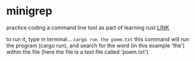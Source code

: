 # minigrep

practice coding a command line tool as part of learning rust
[LINK](https://doc.rust-lang.org/book/ch12-00-an-io-project.html)

to run it, type in terminal... `cargo run the poem.txt`
this command will run the program (cargo run), and search for the word (in this example 'the') within the file (here the file is a text file called 'poem.txt')
